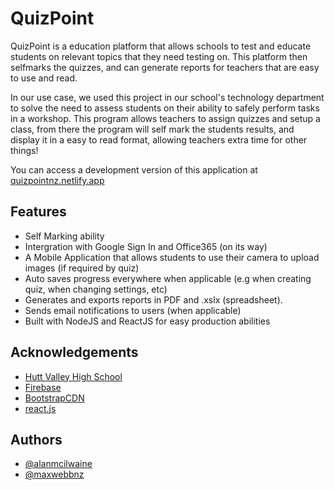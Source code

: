 # QuizPoint

QuizPoint is a education platform that allows schools to test and educate students on relevant topics that they need testing on.
This platform then selfmarks the quizzes, and can generate reports for teachers that are easy to use and read.

In our use case, we used this project in our school's technology department to solve the need to assess
students on their ability to safely perform tasks in a workshop. This program allows teachers to assign
quizzes and setup a class, from there the program will self mark the students results, and display it in a
easy to read format, allowing teachers extra time for other things!

You can access a development version of this application at [quizpointnz.netlify.app](https://quizpointnz.netlify.app)

## Features

- Self Marking ability
- Intergration with Google Sign In and Office365 (on its way)
- A Mobile Application that allows students to use their camera to upload images (if required by quiz)
- Auto saves progress everywhere when applicable (e.g when creating quiz, when changing settings, etc)
- Generates and exports reports in PDF and .xslx (spreadsheet).
- Sends email notifications to users (when applicable)
- Built with NodeJS and ReactJS for easy production abilities

## Acknowledgements

- [Hutt Valley High School](https://hvhs.school.nz)
- [Firebase](https://firebase.google.com)
- [BootstrapCDN](https://getbootstrap.com/)
- [react.js](https://reactjs.org)

## Authors

- [@alanmcilwaine](https://www.github.com/alanmcilwaine)
- [@maxwebbnz](https://www.github.com/maxwebbnz)
